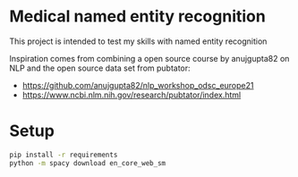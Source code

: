 # Medical named entity recognition

This project is intended to test my skills with named entity recognition

Inspiration comes from combining a open source course by anujgupta82 on NLP
and the open source data set from pubtator:
* https://github.com/anujgupta82/nlp_workshop_odsc_europe21
* https://www.ncbi.nlm.nih.gov/research/pubtator/index.html

# Setup

```bash
pip install -r requirements
python -m spacy download en_core_web_sm
```
